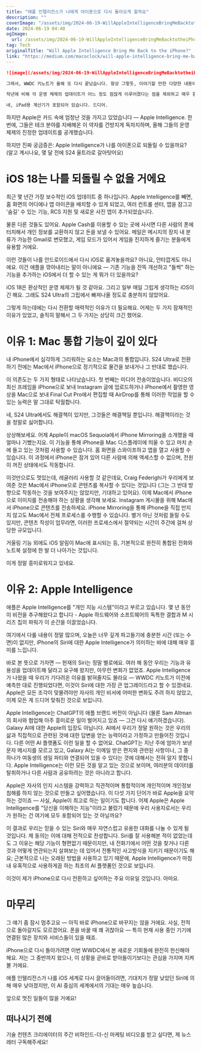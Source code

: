 ```yaml
---
title: "애플 인텔리전스가 나에게 아이폰으로 다시 돌아오게 할까요"
description: ""
coverImage: "/assets/img/2024-06-19-WillAppleIntelligenceBringMeBacktotheiPhone_0.png"
date: 2024-06-19 04:48
ogImage: 
  url: /assets/img/2024-06-19-WillAppleIntelligenceBringMeBacktotheiPhone_0.png
tag: Tech
originalTitle: "Will Apple Intelligence Bring Me Back to the iPhone?"
link: "https://medium.com/macoclock/will-apple-intelligence-bring-me-back-to-the-iphone-b40603bb3679"
---
```



```markdown
![image](/assets/img/2024-06-19-WillAppleIntelligenceBringMeBacktotheiPhone_0.png)

그래서, WWDC 키노트가 올해 또 다시 끝났습니다. 항상 그렇듯, 이야기할 만한 다양한 내용이 있습니다.

작년에 비해 각 운영 체제의 업데이트가 어느 정도 점잖게 이루어졌다는 점을 제외하고 매우 흥미로운 이벤트였습니다. 그것은 새롭게 변화된 것보다는 청소를 한 것처럼 느껴졌습니다. 어제 밤 제 WWDC 반응 라이브 스트림 중 한 사람이 언급했 듯이, 올해의 WWDC는 "드디어"의 순간으로 가득 찼습니다.

네, iPad용 계산기가 포함되어 있습니다. 드디어.
```

<div class="content-ad"></div>

하지만 Apple은 카드 속에 엄청난 것을 가지고 있었습니다 — Apple Intelligence. 한 번에, 그들은 테크 분야를 지배해온 이 약자를 건방지게 독차지하며, 올해 그들의 운영 체제의 진정한 업데이트를 공개했습니다.

하지만 진짜 궁금증은: Apple Intelligence가 나를 아이폰으로 되돌릴 수 있을까요? (알고 계시나요, 몇 달 전에 S24 울트라로 갈아탓어요)

# iOS 18는 나를 되돌릴 수 없을 거에요

최근 몇 년간 가장 보수적인 iOS 업데이트 중 하나입니다.
Apple Intelligence를 빼면, 홈 화면의 어디에나 앱 아이콘을 배치할 수 있게 되었고, 여러 컨트롤 센터, 앱을 잠그고 '숨길' 수 있는 기능, RCS 지원 및 새로운 사진 앱이 추가되었습니다.

<div class="content-ad"></div>

물론 다른 것들도 있어요. Apple Cash를 이용할 수 있는 곳에 사시면 다른 사람의 폰에 터치해서 개인 정보를 교환하지 않고 돈을 보낼 수 있어요. 메일은 메시지의 장치 내 분류가 가능한 Gmail로 변모했고, 게임 모드가 있어서 게임을 진지하게 즐기는 분들에게 유용할 거에요.

이런 것들이 나를 안드로이드에서 다시 iOS로 옮겨놓을까요? 아니요, 안타깝게도 아니에요. 이건 애플을 깎아내리는 말이 아니에요 — 기존 기능을 잔뜩 개선하고 "들썩" 하는 기능을 추가하는 iOS에서 더 할 수 있는 게 뭐가 더 있을까요?

iOS 18은 환상적인 운영 체제가 될 것 같아요. 그리고 일부 매일 그립게 생각하는 iOS이긴 해요. 그래도 S24 Ultra의 그립에서 빠져나올 정도로 충분하지 않았어요.

그렇게 하는데에는 다시 전환할 매력적인 이유가 더 필요해요. 어제는 두 가지 잠재적인 이유가 있었고, 솔직히 말해서 그 두 가지는 상당히 크긴 했어요.

<div class="content-ad"></div>

# 이유 1: Mac 통합 기능이 깊이 있다

내 iPhone에서 심각하게 그리워하는 요소는 Mac과의 통합입니다. S24 Ultra로 전환하기 전에는 Mac에서 iPhone으로 정기적으로 물건을 보내거나 그 반대로 했습니다.

이 의존도는 두 가지 형태로 나타났습니다. 첫 번째는 미디어 전송이었습니다. 비디오의 최신 프레임을 iPhone으로 보내 Instagram 글에 업로드하거나 iPhone에서 촬영한 영상을 Mac으로 보내 Final Cut Pro에서 편집할 때 AirDrop를 통해 이러한 작업을 할 수 있는 능력은 말 그대로 탁월합니다.

네, S24 Ultra에서도 해결책이 있지만, 그것들은 해결책일 뿐입니다. 해결책이라는 것을 정말로 싫어합니다.

<div class="content-ad"></div>

상상해보세요. 어제 Apple이 macOS Sequoia에서 iPhone Mirroring을 소개했을 때 얼마나 기뻤는지요. 이 기능을 통해 iPhone을 Mac 디스플레이에 띄울 수 있고 마치 손에 들고 있는 것처럼 사용할 수 있습니다. 홈 화면을 스와이프하고 앱을 열고 사용할 수 있습니다. 이 과정에서 iPhone은 잠겨 있어 다른 사람에 의해 액세스할 수 없으며, 전원이 꺼진 상태에서도 작동합니다.

이것만으로도 멋있는데, 레귤러리 사용할 것 같은데요, Craig Federighi가 우리에게 보여준 것은 Mac에서 iPhone으로 콘텐츠를 복사할 수 있다는 것입니다 (그는 그 반대 방향으로 작동하는 것을 보여주지는 않았지만, 기대하고 있어요). 이제 Mac에서 iPhone으로 이미지를 전송해야 하는 상황을 생각해 보세요. Instagram 게시물을 위해 Mac에서 iPhone으로 콘텐츠를 전송하세요. iPhone Mirroring을 통해 iPhone을 직접 만지지 않고도 Mac에서 전체 프로세스를 수행할 수 있습니다. 별거 아닌 것처럼 들릴 수도 있지만, 콘텐츠 작성이 업무라면, 이러한 프로세스에서 절약되는 시간이 주간에 걸쳐 상당한 규모입니다.

거울링 기능 외에도 iOS 알림이 Mac에 표시되는 등, 기본적으로 완전히 통합된 전화와 노트북 설정에 한 발 더 나아가는 것입니다.

이게 정말 흥미로워지고 있네요.

<div class="content-ad"></div>

# 이유 2: Apple Intelligence

애플은 Apple Intelligence를 "개인 지능 시스템"이라고 부르고 있습니다. 몇 년 동안 이 비전을 추구해왔다고 합니다 - Apple 하드웨어와 소프트웨어의 독특한 결합과 M 시리즈 칩의 파워가 이 순간을 이끌었습니다.

여기에서 다룰 내용이 정말 많으며, 오늘은 너무 깊게 파고들기에 충분한 시간 (또는 수면)이 없지만, iPhone의 Siri에 대한 Apple Intelligence가 의미하는 바에 대해 매우 흥미를 느낍니다.

<div class="content-ad"></div>

바로 본 뜻으로 가자면 — 현재의 Siri는 정말 별로에요. 여러 해 동안 우리는 기능과 유용성을 업데이트해 달라고 요구해 왔지만, 아무런 변화가 없었죠. Apple Intelligence가 나왔을 때 우리가 기다려온 이유를 밝혀줄지도 몰라요 — WWDC 키노트가 이전에 예측한 대로 진행되었다면, 이것이 Siri에 대한 가장 큰 업그레이드라고 할 수 있겠네요. Apple은 모든 조각이 맞물려야만 자사의 개인 비서에 어떠한 변화도 주려 하지 않았고, 이제 모든 게 드디어 맞춰진 것으로 보입니다.

Apple Intelligence는 ChatGPT의 애플 브랜드 버전이 아닙니다 (물론 Sam Altman의 회사와 협업해 아주 흥미로운 일이 벌어지고 있죠 — 그건 다시 얘기하겠습니다). Galaxy AI에 대한 Apple의 입장도 아닙니다. AI에서 우리가 정말 원하는 것은 우리의 삶과 직접적으로 관련된 것에 대한 답변을 얻는 능력이라고 가정하고 만들어진 것입니다. 다른 어떤 AI 플랫폼도 이런 일을 할 수 없어요. ChatGPT는 지난 주에 엄마가 보낸 문자 메시지를 모르고 있고, Galaxy AI는 이메일 받은 편지와 관련된 사항이나, 그 중 하나가 여동생의 생일 파티와 연결되어 있을 수 있다는 것에 대해서는 전혀 알지 못합니다. Apple Intelligence는 이런 모든 것을 알고 있는 것으로 보이며, 여러분의 데이터를 탈취하거나 다른 사람과 공유하려는 것은 아니라고 합니다.

Apple은 자사의 인지 시스템을 강력하고 직관적이며 통합적이며 개인적이며 개인정보 침해를 하지 않는 것으로 만들고 싶어했습니다. 이 다섯 가지 단어가 바로 Apple을 요약하는 것이죠 — 사실, Apple이 최고로 하는 일이기도 합니다. 어제 Apple은 Apple Intelligence를 "당신을 이해하는 지능"이라고 불렀기 때문에 우리 사용자로서는 우리가 원하는 건 여기에 모두 포함되어 있는 것 아닐까요?

이 결과로 우리는 믿을 수 있는 Siri와 매우 자연스럽고 유용한 대화를 나눌 수 있게 될 것입니다. 제 동의는 이에 대해 전적으로 찬성합니다. Siri를 잘 사용해본 적이 없었는데도 그 이유는 해당 기능이 형편없기 때문이지만, 내 전화기에서 어떤 것을 찾거나 다른 것과 어떻게 연관되는지 살펴보는 데 있어서 전통적인 사고방식을 지키기 때문이기도 해요; 근본적으로 나는 오래된 방법을 사용하고 있기 때문에, Apple Intelligence가 마침내 유혹적으로 사용하게끔 하는 최초의 AI 플랫폼인 것으로 보입니다.

<div class="content-ad"></div>

이것이 제가 iPhone으로 다시 전환하고 싶어하는 주요 이유일 것입니다. 아마요.

# 마무리

그 얘기 좀 잠시 멈추고요 — 아직 바로 iPhone으로 바꾸지는 않을 거에요. 사실, 전적으로 돌아갈지도 모르겠어요. 폰을 바꿀 때 꽤 귀찮아요 — 특히 현재 사용 중인 기기에 연결된 많은 장치와 서비스들이 있을 때죠.

iPhone으로 다시 돌아가려면 이번 WWDC에서 본 새로운 기회들에 완전히 헌신해야 해요. 저는 그 중반까지 왔으나, 이 상황을 곧바로 받아들이기보다는 관심을 가지며 지켜볼 거에요.

<div class="content-ad"></div>

애플 인텔리전스가 나를 iOS 세계로 다시 끌어들이려면, 기대치가 정말 낮았던 Siri에 의해 매우 낮아졌지만, 이 AI 중심의 세계에서의 기대는 매우 높습니다.

앞으로 멋진 일들이 많을 거예요!

## 떠나시기 전에

기술 컨텐츠 크리에이터의 주간 비하인드-더-신 마케팅 비디오를 받고 싶다면, 제 뉴스레터 구독해주세요!